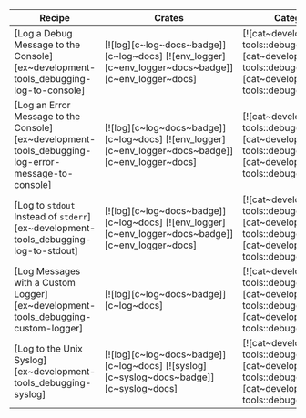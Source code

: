 | Recipe | Crates | Categories |
|--------|--------|------------|
| [Log a Debug Message to the Console][ex~development-tools_debugging-log-to-console] | [![log][c~log~docs~badge]][c~log~docs] [![env_logger][c~env_logger~docs~badge]][c~env_logger~docs] | [![cat~development-tools::debugging][cat~development-tools::debugging~badge]][cat~development-tools::debugging] |
| [Log an Error Message to the Console][ex~development-tools_debugging-log-error-message-to-console] | [![log][c~log~docs~badge]][c~log~docs] [![env_logger][c~env_logger~docs~badge]][c~env_logger~docs] | [![cat~development-tools::debugging][cat~development-tools::debugging~badge]][cat~development-tools::debugging] |
| [Log to `stdout` Instead of `stderr`][ex~development-tools_debugging-log-to-stdout] | [![log][c~log~docs~badge]][c~log~docs] [![env_logger][c~env_logger~docs~badge]][c~env_logger~docs] | [![cat~development-tools::debugging][cat~development-tools::debugging~badge]][cat~development-tools::debugging] |
| [Log Messages with a Custom Logger][ex~development-tools_debugging-custom-logger] | [![log][c~log~docs~badge]][c~log~docs] | [![cat~development-tools::debugging][cat~development-tools::debugging~badge]][cat~development-tools::debugging] |
| [Log to the Unix Syslog][ex~development-tools_debugging-syslog] | [![log][c~log~docs~badge]][c~log~docs] [![syslog][c~syslog~docs~badge]][c~syslog~docs] | [![cat~development-tools::debugging][cat~development-tools::debugging~badge]][cat~development-tools::debugging] |

<div class="hidden">
</div>
